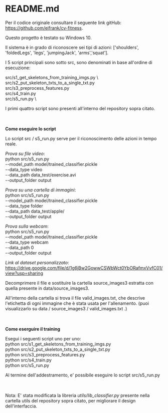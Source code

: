 # README.md



Per il codice originale consultare il seguente link gitHub: https://github.com/eifrank/cv-fitness.

Questo progetto è testato su Windows 10.



Il sistema è in grado di riconoscere sei tipi di azioni: ['shoulders', 'foldedLegs', 'legs', 'jumpingJack', 'arms','squat'].




I 5 script principali sono sotto src, sono denominati in base all'ordine di esecuzione:

src/s1_get_skeletons_from_training_imgs.py \   
src/s2_put_skeleton_txts_to_a_single_txt.py  \
src/s3_preprocess_features.py \
src/s4_train.py \
src/s5_run.py \

I primi quattro script sono presenti all'interno del repository sopra citato. 




<br></br>
**Come eseguire lo script** 

Lo script src / s5_run.py serve per il riconoscimento delle azioni in tempo reale.

*Prova su file video*: \
python src/s5_run.py \
    --model_path model/trained_classifier.pickle \
    --data_type video \
    --data_path data_test/exercise.avi \
    --output_folder output
    
*Prova su una cartella di immagini*: \
python src/s5_run.py \
    --model_path model/trained_classifier.pickle \
    --data_type folder \
    --data_path data_test/apple/ \
    --output_folder output
    
*Prova sulla webcam*: \
python src/s5_run.py \
    --model_path model/trained_classifier.pickle \
    --data_type webcam \
    --data_path 0 \
    --output_folder output
    

*Link al dataset personalizzato*:  https://drive.google.com/file/d/1g6jBw2GowwCSWbWct0YbORafmxVvfC01/view?usp=sharing

Decomprimere il file e sostituire la cartella source_images3 estratta con quella presente in data/source_images3.

All'interno della cartella si trova il file valid_images.txt, che descrive l'etichetta di ogni immagine che è stata usata per l'allenamento. (puoi visualizzarlo su data / source_images3 / valid_images.txt .)



<br></br>
**Come eserguire il training**

Esegui i seguenti script uno per uno: \
python src/s1_get_skeletons_from_training_imgs.py \
python src/s2_put_skeleton_txts_to_a_single_txt.py \
python src/s3_preprocess_features.py \
python src/s4_train.py \
python src/s5_run.py 


Al termine dell'addestramento, e' possibile eseguire lo script src/s5_run.py

<br></br>
Nota: E' stata modificata la libreria *utils/lib_classifier.py* presente nella cartella utils del repository sopra citato, per migliorare il design dell'interfaccia. 
